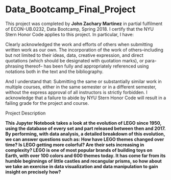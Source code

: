 # Data_Bootcamp_Final_Project


This project was completed by **John Zachary Martinez** in partial fulfilment of ECON-UB.0232, Data Bootcamp, Spring 2018. I certify that the NYU Stern Honor Code applies to this project. In particular, I have:

Clearly acknowledged the work and efforts of others when submitting written work as our own. The incorporation of the work of others–including but not limited to their ideas, data, creative expression, and direct quotations (which should be designated with quotation marks), or para- phrasing thereof– has been fully and appropriately referenced using notations both in the text and the bibliography.

And I understand that:
Submitting the same or substantially similar work in multiple courses, either in the same semester or in a different semester, without the express approval of all instructors is strictly forbidden.
I acknowledge that a failure to abide by NYU Stern Honor Code will result in a failing grade for the project and course.

Project Description

**This Jupyter Notebook takes a look at the evolution of LEGO since 1950, using the database of every set and part released between then and 2017. By performing, with data analysis, a detailed breakdown of this evolution, we can answer questions such as: How have LEGO themes changed over time? Is LEGO getting more colorful? Are their sets increasing in complexity? LEGO is one of most popular brands of building toys on Earth, with over 100 colors and 600 themes today. It has come far from its humble beginnings of little castles and recangular prisms, so how about we take an exercise in data visualization and data manipulation to gain insight on precisely how?**

